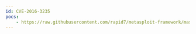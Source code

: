 ```yaml
---
id: CVE-2016-3235
pocs:
    - https://raw.githubusercontent.com/rapid7/metasploit-framework/master/modules/exploits/windows/fileformat/office_ole_multiple_dll_hijack.rb
---
```

